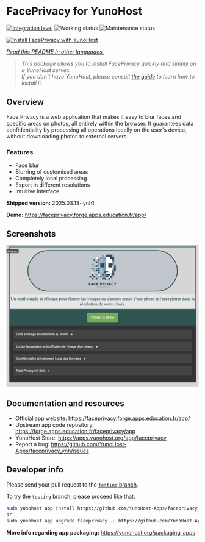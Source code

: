 <!--
N.B.: This README was automatically generated by <https://github.com/YunoHost/apps/tree/master/tools/readme_generator>
It shall NOT be edited by hand.
-->

# FacePrivacy for YunoHost

[![Integration level](https://apps.yunohost.org/badge/integration/faceprivacy)](https://ci-apps.yunohost.org/ci/apps/faceprivacy/)
![Working status](https://apps.yunohost.org/badge/state/faceprivacy)
![Maintenance status](https://apps.yunohost.org/badge/maintained/faceprivacy)

[![Install FacePrivacy with YunoHost](https://install-app.yunohost.org/install-with-yunohost.svg)](https://install-app.yunohost.org/?app=faceprivacy)

*[Read this README in other languages.](./ALL_README.md)*

> *This package allows you to install FacePrivacy quickly and simply on a YunoHost server.*  
> *If you don't have YunoHost, please consult [the guide](https://yunohost.org/install) to learn how to install it.*

## Overview

Face Privacy is a web application that makes it easy to blur faces and specific areas on photos, all entirely within the browser. It guarantees data confidentiality by processing all operations locally on the user's device, without downloading photos to external servers.

### Features

- Face blur
- Blurring of customised areas
- Completely local processing
- Export in different resolutions 
- Intuitive interface


**Shipped version:** 2025.03.13~ynh1

**Demo:** <https://faceprivacy.forge.apps.education.fr/app/>

## Screenshots

![Screenshot of FacePrivacy](./doc/screenshots/screenshot.png)

## Documentation and resources

- Official app website: <https://faceprivacy.forge.apps.education.fr/app/>
- Upstream app code repository: <https://forge.apps.education.fr/faceprivacy/app>
- YunoHost Store: <https://apps.yunohost.org/app/faceprivacy>
- Report a bug: <https://github.com/YunoHost-Apps/faceprivacy_ynh/issues>

## Developer info

Please send your pull request to the [`testing` branch](https://github.com/YunoHost-Apps/faceprivacy_ynh/tree/testing).

To try the `testing` branch, please proceed like that:

```bash
sudo yunohost app install https://github.com/YunoHost-Apps/faceprivacy_ynh/tree/testing --debug
or
sudo yunohost app upgrade faceprivacy -u https://github.com/YunoHost-Apps/faceprivacy_ynh/tree/testing --debug
```

**More info regarding app packaging:** <https://yunohost.org/packaging_apps>
